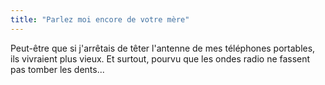 ```yaml
---
title: "Parlez moi encore de votre mère"
---
```


Peut-être que si j'arrêtais de têter l'antenne de mes téléphones portables,
ils vivraient plus vieux. Et surtout, pourvu que les ondes radio ne fassent
pas tomber les dents...

